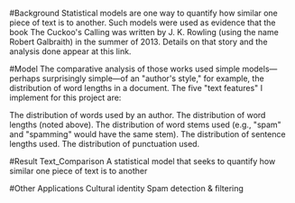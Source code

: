#Background 
Statistical models are one way to quantify how similar one piece of text is to another. Such models were used as evidence that the book The Cuckoo's Calling was 
written by J. K. Rowling (using the name Robert Galbraith) in the summer of 2013. Details on that story and the analysis done appear at this link.

#Model 
The comparative analysis of those works used simple models—perhaps surprisingly simple—of an "author's style," for example, the distribution of word lengths in a document.
The five "text features" I implement for this project are:

The distribution of words used by an author.
The distribution of word lengths (noted above).
The distribution of word stems used (e.g., "spam" and "spamming" would have the same stem).
The distribution of sentence lengths used.
The distribution of punctuation used. 

#Result 
Text_Comparison
A statistical model that seeks to quantify how similar one piece of text is to another

#Other Applications 
Cultural identity 
Spam detection & filtering 
